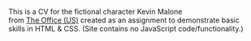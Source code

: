 This is a CV for the fictional character Kevin Malone </br>
from <a href="https://www.imdb.com/title/tt0386676/">The Office (US)</a> created as an assignment to demonstrate basic </br>
skills in HTML & CSS. (Site contains no JavaScript code/functionality.)
